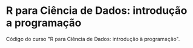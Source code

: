 # R para Ciência de Dados: introdução a programação

Código do curso "R para Ciência de Dados: introdução à programação".
